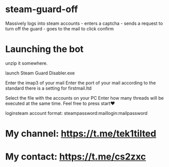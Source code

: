 # steam-guard-off
Massively logs into steam accounts - enters a captcha - sends a request to turn off the guard - goes to the mail to click confirm

# Launching the bot

unzip it somewhere.

launch Steam Guard Disabler.exe

Enter the imap3 of your mail
Enter the port of your mail
according to the standard there is a setting for firstmail.ltd

Select the file with the accounts on your PC
Enter how many threads will be executed at the same time.
Feel free to press start❤


loginsteam account format:
steampassword:maillogin:mailpassword

# My channel: https://t.me/tek1tilted
# My contact: https://t.me/cs2zxc
